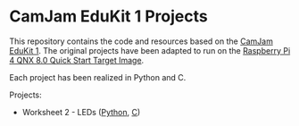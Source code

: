# CamJam EduKit 1 Projects

This repository contains the code and resources based on the [CamJam EduKit 1](https://camjam.me/?page_id=236). The original projects have been adapted to run on the [Raspberry Pi 4 QNX 8.0 Quick Start Target Image](https://gitlab.com/qnx/quick-start-images/raspberry-pi-qnx-8.0-quick-start-image).

Each project has been realized in Python and C.

Projects:
* Worksheet 2 - LEDs ([Python](./worksheet2/python/), [C](./worksheet2/C/))  